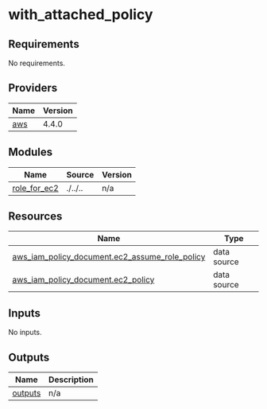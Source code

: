# with_attached_policy

<!-- BEGINNING OF PRE-COMMIT-TERRAFORM DOCS HOOK -->
## Requirements

No requirements.

## Providers

| Name | Version |
|------|---------|
| <a name="provider_aws"></a> [aws](#provider\_aws) | 4.4.0 |

## Modules

| Name | Source | Version |
|------|--------|---------|
| <a name="module_role_for_ec2"></a> [role\_for\_ec2](#module\_role\_for\_ec2) | ./../.. | n/a |

## Resources

| Name | Type |
|------|------|
| [aws_iam_policy_document.ec2_assume_role_policy](https://registry.terraform.io/providers/hashicorp/aws/latest/docs/data-sources/iam_policy_document) | data source |
| [aws_iam_policy_document.ec2_policy](https://registry.terraform.io/providers/hashicorp/aws/latest/docs/data-sources/iam_policy_document) | data source |

## Inputs

No inputs.

## Outputs

| Name | Description |
|------|-------------|
| <a name="output_outputs"></a> [outputs](#output\_outputs) | n/a |
<!-- END OF PRE-COMMIT-TERRAFORM DOCS HOOK -->

